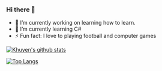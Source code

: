 ### Hi there 👋

- 🔭 I’m currently working on learning how to learn.
- 🌱 I’m currently learning C#
- ⚡ Fun fact: I love to playing football and computer games

[![Khuyen's github stats](https://github-readme-stats.vercel.app/api?username=sefacakir&count_private=true&show_icons=true&theme=radical&hide_rank=false)](https://github.com/anuraghazra/github-readme-stats)

[![Top Langs](https://github-readme-stats.vercel.app/api/top-langs/?username=sefacakir)](https://github.com/anuraghazra/github-readme-stats)
